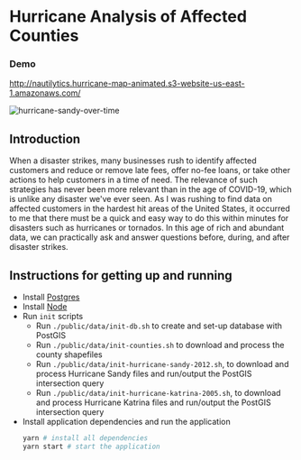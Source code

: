 # Hurricane Analysis of Affected Counties

### Demo

http://nautilytics.hurricane-map-animated.s3-website-us-east-1.amazonaws.com/

![hurricane-sandy-over-time](https://user-images.githubusercontent.com/1707103/77975207-64989100-72c7-11ea-9aee-dedf41a13abc.gif)

## Introduction

When a disaster strikes, many businesses rush to identify affected customers and reduce or remove late fees, offer no-fee loans, or take other actions to help customers in a time of need. The relevance of such strategies has never been more relevant than in the age of COVID-19, which is unlike any disaster we've ever seen. As I was rushing to find data on affected customers in the hardest hit areas of the United States, it occurred to me that there must be a quick and easy way to do this within minutes for disasters such as hurricanes or tornados. In this age of rich and abundant data, we can practically ask and answer questions before, during, and after disaster strikes.

## Instructions for getting up and running

- Install [Postgres](https://postgresapp.com/)
- Install [Node](https://nodejs.org/en/)
- Run `init` scripts
  - Run `./public/data/init-db.sh` to create and set-up database with PostGIS
  - Run `./public/data/init-counties.sh` to download and process the county shapefiles
  - Run `./public/data/init-hurricane-sandy-2012.sh`, to download and process Hurricane Sandy files and run/output the PostGIS intersection query
  - Run `./public/data/init-hurricane-katrina-2005.sh`, to download and process Hurricane Katrina files and run/output the PostGIS intersection query
- Install application dependencies and run the application
  ```bash
  yarn # install all dependencies
  yarn start # start the application
  ```
